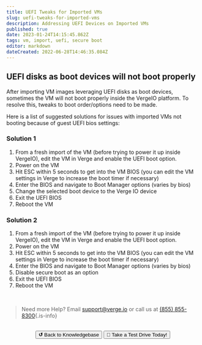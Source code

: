 ```yaml
---
title: UEFI Tweaks for Imported VMs
slug: uefi-tweaks-for-imported-vms
description: Addressing UEFI Devices on Imported VMs
published: true
date: 2023-01-24T14:15:45.862Z
tags: vm, import, uefi, secure boot
editor: markdown
dateCreated: 2022-06-28T14:46:35.084Z
---
```


## UEFI disks as boot devices will not boot properly  

After importing VM images leveraging UEFI disks as boot devices, sometimes the VM will not boot properly inside the VergeIO platform.  To resolve this, tweaks to boot order/options need to be made.


Here is a list of suggested solutions for issues with imported VMs not booting because of guest UEFI bios settings:

### Solution 1

1. From a fresh import of the VM (before trying to power it up inside VergeIO), edit the VM in Verge and enable the UEFI boot option.
2. Power on the VM
3. Hit ESC within 5 seconds to get into the VM BIOS (you can edit the VM settings in Verge to increase the boot timer if necessary)
4. Enter the BIOS and navigate to Boot Manager options (varies by bios)
5. Change the selected boot device to the Verge IO device
6. Exit the UEFI BIOS
7. Reboot the VM 

### Solution 2

1. From a fresh import of the VM (before trying to power it up inside VergeIO), edit the VM in Verge and enable the UEFI boot option.
1. Power on the VM
1. Hit ESC within 5 seconds to get into the VM BIOS (you can edit the VM settings in Verge to increase the boot timer if necessary)
1. Enter the BIOS and navigate to Boot Manager options (varies by bios)
1. Disable secure boot as an option
1. Exit the UEFI BIOS
1. Reboot the VM 
<br>

> Need more Help? Email <a href="mailto:support@verge.io?subject=Support Inquiry" target="_blank" rel="noopener noreferrer">support@verge.io</a> or call us at <a href="tel:+855-855-8300">(855) 855-8300</a>{.is-info}

<br>
<div style="text-align: center">
  <a href="https://wiki.verge.io/en/public/kb"><button class="button-grey"> <b>↺</b> Back to Knowledgebase</button></a>
<a href="https://www.verge.io/test-drive"><button class="button-orange">🚗 Take a Test Drive Today!</button></a>
</div>